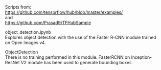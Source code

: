 Scripts from:  
https://github.com/tensorflow/hub/blob/master/examples/  
and  
https://github.com/Prasad9/TFHubSample  


object_detection.ipynb  
Explores object detection with the use of the Faster R-CNN module trained on Open Images v4.  

ObjectDetection  
There is no training performed in this module. FasterRCNN on Inception-ResNet V2 module has been used to generate bounding boxes  
